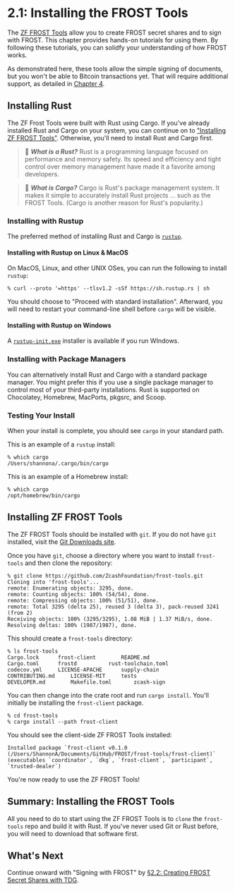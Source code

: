# 2.1: Installing the FROST Tools

The [ZF FROST Tools](https://github.com/ZcashFoundation/frost-tools)
allow you to create FROST secret shares and to sign with FROST. This
chapter provides hands-on tutorials for using them. By following these
tutorials, you can solidfy your understanding of how FROST works.

As demonstrated here, these tools allow the simple signing of
documents, but you won't be able to Bitcoin transactions yet. That
will require additional support, as detailed in [Chapter
4](04_0_FROST_and_Bitcoin.md).

## Installing Rust

The ZF Frost Tools were built with Rust using Cargo. If you've already
installed Rust and Cargo on your system, you can continue on to
["Installing ZF FROST Tools"](#installing-zf-frost-tools). Otherwise,
you'll need to install Rust and Cargo first.

> :book: ***What is a Rust?*** Rust is a programming language focused
on performance and memory safety. Its speed and efficiency and tight
control over memory management have made it a favorite among developers.

> :book: ***What is Cargo?*** Cargo is Rust's package management
system. It makes it simple to accurately install Rust projects
... such as the FROST Tools. (Cargo is another reason for Rust's
popularity.)

### Installing with Rustup

The preferred method of installing Rust and Cargo is
[`rustup`](https://www.rust-lang.org/tools/install).

#### Installing with Rustup on Linux & MacOS

On MacOS, Linux, and other UNIX OSes, you can run the following to install `rustup`:
```
% curl --proto '=https' --tlsv1.2 -sSf https://sh.rustup.rs | sh
```

You should choose to "Proceed with standard installation". Afterward,
you will need to restart your command-line shell before `cargo` will
be visible.

#### Installing with Rustup on Windows

A [`rustup-init.exe`](https://rustup.rs/) installer is available if
you run WIndows.

### Installing with Package Managers

You can alternatively install Rust and Cargo with a standard package
manager. You might prefer this if you use a single package manager to
control most of your third-party installations. Rust is supported on
Chocolatey, Homebrew, MacPorts, pkgsrc, and Scoop.

### Testing Your Install

When your install is complete, you should see `cargo` in your standard
path.

This is an example of a `rustup` install:

```
% which cargo
/Users/shannona/.cargo/bin/cargo
```

This is an example of a Homebrew install:

```
% which cargo
/opt/homebrew/bin/cargo
```

## Installing ZF FROST Tools

The ZF FROST Tools should be installed with `git`. If you do not have
`git` installed, visit the [Git Downloads
site](https://git-scm.com/downloads).

Once you have `git`, choose a directory where you want to install
`frost-tools` and then clone the repository:

```
% git clone https://github.com/ZcashFoundation/frost-tools.git
Cloning into 'frost-tools'...
remote: Enumerating objects: 3295, done.
remote: Counting objects: 100% (54/54), done.
remote: Compressing objects: 100% (51/51), done.
remote: Total 3295 (delta 25), reused 3 (delta 3), pack-reused 3241 (from 2)
Receiving objects: 100% (3295/3295), 1.08 MiB | 1.37 MiB/s, done.
Resolving deltas: 100% (1987/1987), done.
```
This should create a `frost-tools` directory:
```
% ls frost-tools 
Cargo.lock		frost-client		README.md
Cargo.toml		frostd			rust-toolchain.toml
codecov.yml		LICENSE-APACHE		supply-chain
CONTRIBUTING.md		LICENSE-MIT		tests
DEVELOPER.md		Makefile.toml		zcash-sign
```
You can then change into the crate root and run `cargo
install`. You'll initially be installing the `frost-client` package.

```
% cd frost-tools
% cargo install --path frost-client  
```

You should see the client-side ZF FROST Tools installed:

```
Installed package `frost-client v0.1.0 (/Users/ShannonA/Documents/GitHub/FROST/frost-tools/frost-client)` (executables `coordinator`, `dkg`, `frost-client`, `participant`, `trusted-dealer`)
```

You're now ready to use the ZF FROST Tools!

## Summary: Installing the FROST Tools

All you need to do to start using the ZF FROST Tools is to `clone` the
`frost-tools` repo and build it with Rust. If you've never used Git or
Rust before, you will need to download that software first.

## What's Next

Continue onward with "Signing with FROST" by [§2.2: Creating FROST Secret Shares with TDG](02_2_Creating_FROST_Secret_Shares_with_TDG.md).
